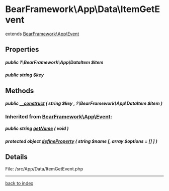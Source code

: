 # BearFramework\App\Data\ItemGetEvent

extends [BearFramework\App\Event](bearframework.app.event.class.md)

## Properties

##### public ?\BearFramework\App\DataItem $item

##### public string $key

## Methods

##### public [__construct](bearframework.app.data.itemgetevent.__construct.method.md) ( string $key , ?\BearFramework\App\DataItem $item )

### Inherited from [BearFramework\App\Event](bearframework.app.event.class.md):

##### public string [getName](bearframework.app.event.getname.method.md) ( void )

##### protected object [defineProperty](bearframework.app.event.defineproperty.method.md) ( string $name [, array $options = [] ] )

## Details

File: /src/App/Data/ItemGetEvent.php

---

[back to index](index.md)


